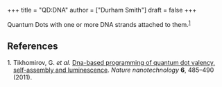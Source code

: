 +++
title = "QD:DNA"
author = ["Durham Smith"]
draft = false
+++

Quantum Dots with one or more DNA strands attached to them.<sup><a href="#citeproc_bib_item_1">1</a></sup>

## References

<style>.csl-left-margin{float: left; padding-right: 0em;}
 .csl-right-inline{margin: 0 0 0 1em;}</style><div class="csl-bib-body">
  <div class="csl-entry"><a id="citeproc_bib_item_1"></a>
    <div class="csl-left-margin">1.</div><div class="csl-right-inline">Tikhomirov, G. <i>et al.</i> <a href="https://doi.org/10.1038/nnano.2011.100">Dna-based programming of quantum dot valency, self-assembly and luminescence</a>. <i>Nature nanotechnology</i> <b>6</b>, 485–490 (2011).</div>
  </div>
</div>
